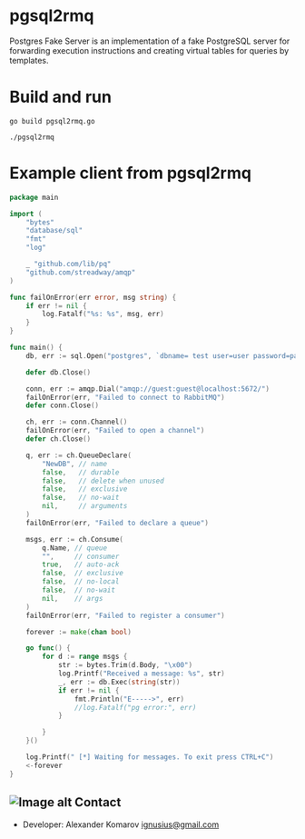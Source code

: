 
# pgsql2rmq

Postgres Fake Server is an implementation of a fake PostgreSQL server for forwarding execution instructions and creating virtual tables for queries by templates.

# Build and run

```
go build pgsql2rmq.go

./pgsql2rmq

```

# Example client from pgsql2rmq

```go
package main

import (
	"bytes"
	"database/sql"
	"fmt"
	"log"

	_ "github.com/lib/pq"
	"github.com/streadway/amqp"
)

func failOnError(err error, msg string) {
	if err != nil {
		log.Fatalf("%s: %s", msg, err)
	}
}

func main() {
	db, err := sql.Open("postgres", `dbname= test user=user password=pass host=192.168.1.1 port=5432 sslmode=disable`)

	defer db.Close()

	conn, err := amqp.Dial("amqp://guest:guest@localhost:5672/")
	failOnError(err, "Failed to connect to RabbitMQ")
	defer conn.Close()

	ch, err := conn.Channel()
	failOnError(err, "Failed to open a channel")
	defer ch.Close()

	q, err := ch.QueueDeclare(
		"NewDB", // name
		false,   // durable
		false,   // delete when unused
		false,   // exclusive
		false,   // no-wait
		nil,     // arguments
	)
	failOnError(err, "Failed to declare a queue")

	msgs, err := ch.Consume(
		q.Name, // queue
		"",     // consumer
		true,   // auto-ack
		false,  // exclusive
		false,  // no-local
		false,  // no-wait
		nil,    // args
	)
	failOnError(err, "Failed to register a consumer")

	forever := make(chan bool)

	go func() {
		for d := range msgs {
			str := bytes.Trim(d.Body, "\x00")
			log.Printf("Received a message: %s", str)
			_, err := db.Exec(string(str))
			if err != nil {
				fmt.Println("E----->", err)
				//log.Fatalf("pg error:", err)
			}

		}
	}()

	log.Printf(" [*] Waiting for messages. To exit press CTRL+C")
	<-forever
}
```
 



![Image alt](https://upload.wikimedia.org/wikipedia/commons/a/a0/Syrischer_Maler_von_1354_001.jpg)
Contact
-------
* Developer: Alexander Komarov <ignusius@gmail.com>

